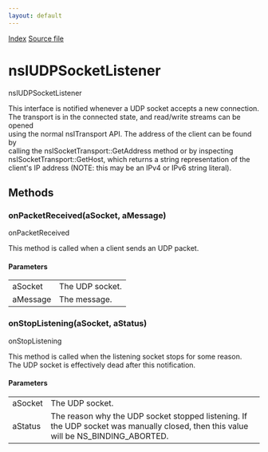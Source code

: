 ```yaml
---
layout: default
---
```

<div id='links'><a href="../index.html">Index</a>
<a href="http://dxr.mozilla.org/mozilla-central/source/netwerk/base/public/nsIUDPSocket.idl">Source file</a>
</div>

# nsIUDPSocketListener #
  
nsIUDPSocketListener  
  
This interface is notified whenever a UDP socket accepts a new connection.  
The transport is in the connected state, and read/write streams can be opened  
using the normal nsITransport API.  The address of the client can be found by  
calling the nsISocketTransport::GetAddress method or by inspecting  
nsISocketTransport::GetHost, which returns a string representation of the  
client's IP address (NOTE: this may be an IPv4 or IPv6 string literal).  
  

## Methods ##

### onPacketReceived(aSocket, aMessage) ###
  
onPacketReceived  
  
This method is called when a client sends an UDP packet.  
  
  

#### Parameters ####

<table>

<tr>
<td>aSocket</td>
<td>       The UDP socket.  
</td>
</tr>

<tr>
<td>aMessage</td>
<td>       The message.  
</td>
</tr>

</table>

### onStopListening(aSocket, aStatus) ###
  
onStopListening  
  
This method is called when the listening socket stops for some reason.  
The UDP socket is effectively dead after this notification.  
  
  

#### Parameters ####

<table>

<tr>
<td>aSocket</td>
<td>       The UDP socket.  
</td>
</tr>

<tr>
<td>aStatus</td>
<td>       The reason why the UDP socket stopped listening.  If the  
       UDP socket was manually closed, then this value will be  
       NS_BINDING_ABORTED.  
</td>
</tr>

</table>
